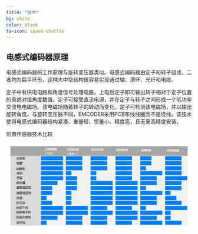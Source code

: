 ```yaml
---
title: "技术"
bg: white
color: black
fa-icon: space-shuttle
---
```




## 电感式编码器原理

电感式编码器的工作原理与旋转变压器类似。电感式编码器由定子和转子组成，二者均为扁平环形，这种大中空结构很容易实现通过轴、滑环、光纤和电缆。

定子中有供电电路和角度信号处理电路。上电后定子即可输出转子相对于定子位置的真绝对值角度数值。定子可接受直流电源，并在定子与转子之间形成一个低功率交流电电磁场。该电磁场随着转子的转动而变化。定子可检测该电磁场，并以输出旋转角度。与旋转变压器不同，EMCODER采用PCB布线线圈而不是绕线。该技术使得电感式编码器结构紧凑、重量轻、惯量小、精度高，且无需高精度安装。



位置传感器技术比较

<center>
<img src="..\img\Position-sensors-Technology-comparison.jpg" style="zoom:150%;" />
</center>

